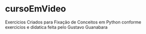 # cursoEmVideo
Exercicios Criados para Fixação de Conceitos em Python
conforme exercicíos e didatica feita pelo Gustavo Guanabara
